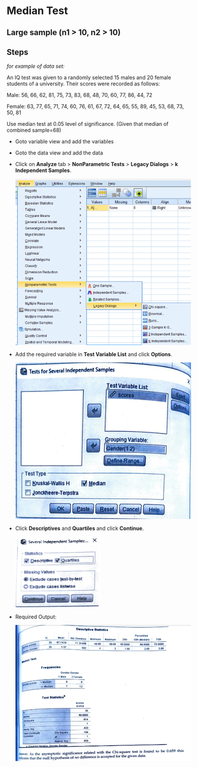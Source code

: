 # Median Test

## Large sample (n1 > 10, n2 > 10)

## Steps

_for example of data set:_

An IQ test was given to a randomly selected 15 males and 20 female students of a university. Their scores were recorded as follows:

Male: 56, 66, 62, 81, 75, 73, 83, 68, 48, 70, 60, 77, 86, 44, 72

Female: 63, 77, 65, 71, 74, 60, 76, 61, 67, 72, 64, 65, 55, 89, 45, 53, 68, 73, 50, 81

Use median test at 0.05 level of significance. (Given that median of combined sample=68)

- Goto variable view and add the variables

- Goto the data view and add the data

- Click on **Analyze** tab > **NonParametric Tests** > **Legacy Dialogs** > **k Independent Samples**.

  ![Step](assets/step.png)

- Add the required variable in **Test Variable List** and click **Options**.

  ![Dialog](assets/dialog.png)

- Click **Descriptives** and **Quartiles** and click **Continue**.

  ![Dialog](assets/dialog2.png)

- Required Output:

  ![Output](assets/output.png)
